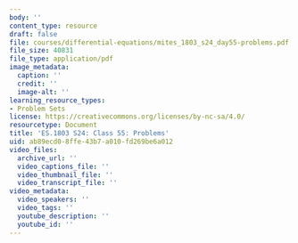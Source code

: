 ```yaml
---
body: ''
content_type: resource
draft: false
file: courses/differential-equations/mites_1803_s24_day55-problems.pdf
file_size: 40831
file_type: application/pdf
image_metadata:
  caption: ''
  credit: ''
  image-alt: ''
learning_resource_types:
- Problem Sets
license: https://creativecommons.org/licenses/by-nc-sa/4.0/
resourcetype: Document
title: 'ES.1803 S24: Class 55: Problems'
uid: ab89ecd0-8ffe-43b7-a010-fd269be6a012
video_files:
  archive_url: ''
  video_captions_file: ''
  video_thumbnail_file: ''
  video_transcript_file: ''
video_metadata:
  video_speakers: ''
  video_tags: ''
  youtube_description: ''
  youtube_id: ''
---
```

